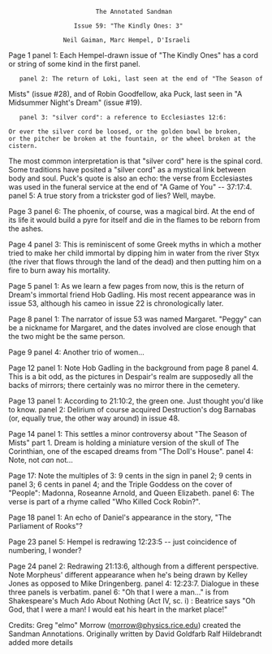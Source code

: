                             The Annotated Sandman

                      Issue 59: "The Kindly Ones: 3"
 
                   Neil Gaiman, Marc Hempel, D'Israeli

Page 1 panel 1: Each Hempel-drawn issue of "The Kindly Ones" has a cord or
string of some kind in the first panel.

       panel 2: The return of Loki, last seen at the end of "The Season of 
Mists" (issue #28), and of Robin Goodfellow, aka Puck, last seen in "A
Midsummer Night's Dream" (issue #19).

       panel 3: "silver cord": a reference to Ecclesiastes 12:6:

	Or ever the silver cord be loosed, or the golden bowl be broken, 
	or the pitcher be broken at the fountain, or the wheel broken at the
	cistern.

The most common interpretation is that "silver cord" here is the spinal
cord. Some traditions have posited a "silver cord" as a mystical link 
between body and soul. Puck's quote is also an echo: the verse from
Ecclesiastes was used in the funeral service at the end of "A Game of You" --
37:17:4.
       panel 5: A true story from a trickster god of lies? Well, maybe.

Page 3 panel 6: The phoenix, of course, was a magical bird. At the end of
its life it would build a pyre for itself and die in the flames to be reborn
from the ashes.

Page 4 panel 3: This is reminiscent of some Greek myths in which a mother
tried to make her child immortal by dipping him in water from the river
Styx (the river that flows through the land of the dead) and then putting
him on a fire to burn away his mortality.

Page 5 panel 1: As we learn a few pages from now, this is the return of
Dream's immortal friend Hob Gadling. His most recent appearance was in issue
53, although his cameo in issue 22 is chronologically later.

Page 8 panel 1: The narrator of issue 53 was named Margaret. "Peggy" can be
a nickname for Margaret, and the dates involved are close enough that the
two might be the same person.

Page 9 panel 4: Another trio of women...

Page 12 panel 1: Note Hob Gadling in the background from page 8 panel 4.
This is a bit odd, as the pictures in Despair's realm are supposedly
all the backs of mirrors; there certainly was no mirror there in the cemetery.

Page 13 panel 1: According to 21:10:2, the green one. Just thought you'd
like to know.
        panel 2: Delirium of course acquired Destruction's dog Barnabas
(or, equally true, the other way around) in issue 48.

Page 14 panel 1: This settles a minor controversy about "The Season of Mists"
part 1. Dream is holding a miniature version of the skull of The Corinthian,
one of the escaped dreams from "The Doll's House".
        panel 4: Note, not *can* not...

Page 17: Note the multiples of 3: 9 cents in the sign in panel 2; 9 cents in
panel 3; 6 cents in panel 4; and the Triple Goddess on the cover of "People":
Madonna, Roseanne Arnold, and Queen Elizabeth.
        panel 6: The verse is part of a rhyme called "Who Killed Cock Robin?".

Page 18 panel 1: An echo of Daniel's appearance in the story, "The Parliament
of Rooks"?

Page 23 panel 5: Hempel is redrawing 12:23:5 -- just coincidence of numbering,
I wonder?

Page 24 panel 2: Redrawing 21:13:6, although from a different perspective.
Note Morpheus' different appearance when he's being drawn by Kelley Jones
as opposed to Mike Dringenberg.
        panel 4: 12:23:7. Dialogue in these three panels is verbatim.
        panel 6: "Oh that I were a man..." is from Shakespeare's Much Ado About
Nothing (Act IV, sc. i) : Beatrice says "Oh God, that I were a man! I would eat
his heart in the market place!"

Credits:
	Greg "elmo" Morrow (morrow@physics.rice.edu) created the Sandman 
Annotations.
        Originally written by David Goldfarb
        Ralf Hildebrandt added more details
